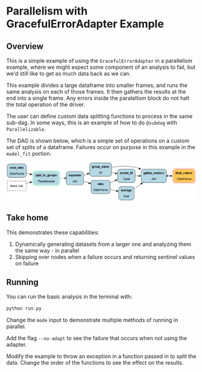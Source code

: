 # Parallelism with GracefulErrorAdapter Example

## Overview

This is a simple example of using the `GracefulErrorAdapter` in a parallelism example, where we might expect some component of an analysis to fail, but we'd still like to get as much data back as we can.

This example divides a large dataframe into smaller frames, and runs the same analysis on each of those frames. It then gathers the results at the end into a single frame. Any errors inside the paralellism block do not halt the total operation of the driver.

The user can define custom data splitting functions to process in the same sub-dag. In some ways, this is an example of how to do `@subdag` with `Parallelizable`.

The DAG is shown below, which is a simple set of operations on a custom set of splits of a dataframe. Failures occur on purpose in this example in the `model_fit` portion.

![image](dag.png)

## Take home

This demonstrates these capabilities:

1. Dynamically generating datasets from a larger one and analyzing them the same way - in parallel
2. Skipping over nodes when a failure occurs and returning sentinel values on failure

## Running

You can run the basic analysis in the terminal with:

```bash
python run.py
```

Change the `mode` input to demonstrate multiple methods of running in parallel.

Add the flag `--no-adapt` to see the failure that occurs when not using the adapter.

Modify the example to throw an exception in a function passed in to split the data. Change the order of the functions to see the effect on the results.
